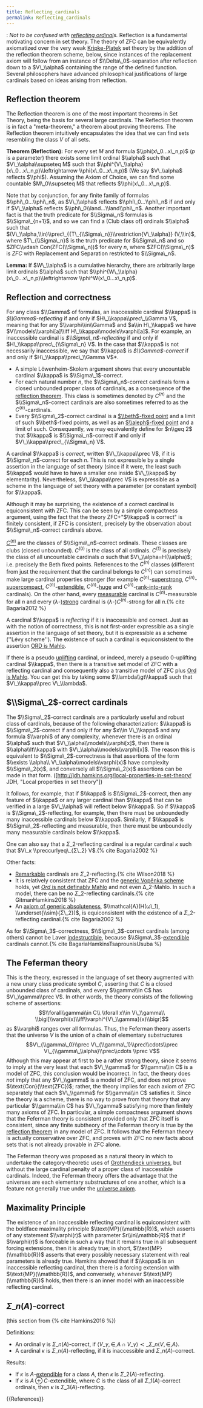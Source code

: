 ```yaml
---
title: Reflecting_cardinals
permalink: Reflecting_cardinals
---
```


: *Not to be confused with [reflecting ordinal](Reflecting_ordinal "Reflecting ordinal")s.*
Reflection is a fundamental motivating concern in set theory. The theory of ZFC can be equivalently axiomatized over the very weak [Kripke-Platek](Kripke-Platek "Kripke-Platek") set theory by the addition of the reflection theorem scheme, below, since instances of the replacement axiom will follow from an instance of $\\Delta\_0$-separation after reflection down to a $V\_\\alpha$ containing the range of the defined function. Several philosophers have advanced philosophical justifications of large cardinals based on ideas arising from reflection.

## Reflection theorem
The Reflection theorem is one of the most important theorems in Set Theory, being the basis for several large cardinals. The Reflection theorem is in fact a "meta-theorem," a theorem about proving theorems. The Reflection theorem intuitively encapsulates the idea that we can find sets resembling the class $V$ of all sets.

**Theorem (Reflection):** For every set $M$ and formula $\\phi(x\_0...x\_n,p)$ ($p$ is a parameter) there exists some limit ordinal $\\alpha$ such that $V\_\\alpha\\supseteq M$ such that $\\phi^{V\_\\alpha}(x\_0...x\_n,p)\\leftrightarrow \\phi(x\_0...x\_n,p)$ (We say $V\_\\alpha$ reflects $\\phi$). Assuming the Axiom of Choice, we can find some countable $M\_0\\supseteq M$ that reflects $\\phi(x\_0...x\_n,p)$.

Note that by conjunction, for any finite family of formulas $\\phi\_0...\\phi\_n$, as $V\_\\alpha$ reflects $\\phi\_0...\\phi\_n$ if and only if $V\_\\alpha$ reflects $\\phi\_0\\land...\\land\\phi\_n$. Another important fact is that the truth predicate for $\\Sigma\_n$ formulas is $\\Sigma\_{n+1}$, and so we can find a (Club class of) ordinals $\\alpha$ such that $(V\_\\alpha,\\in)\\prec\_{{T\_{\\Sigma\_n}}\\restriction{V\_\\alpha}} (V,\\in)$, where $T\_{\\Sigma\_n}$ is the truth predicate for $\\Sigma\_n$ and so $ZFC\\vdash Con(ZFC(\\Sigma\_n))$ for every $n$, where $ZFC(\\Sigma\_n)$ is $ZFC$ with Replacement and Separation restricted to $\\Sigma\_n$.

**Lemma:** If $W\_\\alpha$ is a cumulative hierarchy, there are arbitrarily large limit ordinals $\\alpha$ such that $\\phi^{W\_\\alpha}(x\_0...x\_n,p)\\leftrightarrow \\phi^W(x\_0...x\_n,p)$.

## Reflection and correctness

For any class $\\Gamma$ of formulas, an inaccessible cardinal $\\kappa$ is *$\\Gamma$-reflecting* if and only if $H\_\\kappa\\prec\_\\Gamma V$, meaning that for any $\\varphi\\in\\Gamma$ and $a\\in H\_\\kappa$ we have $V\\models\\varphi[a]\\iff H\_\\kappa\\models\\varphi[a]$. For example, an inaccessible cardinal is *$\\Sigma\_n$-reflecting* if and only if $H\_\\kappa\\prec\_{\\Sigma\_n} V$. In the case that $\\kappa$ is not necessarily inaccessible, we say that $\\kappa$ is *$\\Gamma$-correct* if and only if $H\_\\kappa\\prec\_\\Gamma V$*.

-    A simple L&ouml;wenheim-Skolem argument shows that every uncountable cardinal $\\kappa$ is $\\Sigma\_1$-correct.
-    For each natural number $n$, the $\\Sigma\_n$-correct cardinals form a closed unbounded proper class of cardinals, as a consequence of the [reflection theorem](Reflection_theorem "Reflection theorem"). This class is sometimes denoted by $C^{(n)}$ and the $\\Sigma\_n$-correct cardinals are also sometimes referred to as the $C^{(n)}$-cardinals.
-    Every $\\Sigma\_2$-correct cardinal is a [ $\\beth$-fixed point](Beth_fixed_point_ "Beth fixed point ") and a limit of such $\\beth$-fixed points, as well as an [ $\\aleph$-fixed point](Aleph_ "Aleph ") and a limit of such. Consequently, we may equivalently define for $n\\geq 2$ that $\\kappa$ is $\\Sigma\_n$-correct if and only if $V\_\\kappa\\prec\_{\\Sigma\_n} V$.

A cardinal $\\kappa$ is *correct*, written $V\_\\kappa\\prec V$, if it is $\\Sigma\_n$-correct for each $n$. This is not expressible by a single assertion in the language of set theory (since if it were, the least such $\\kappa$ would have to have a smaller one inside $V\_\\kappa$ by elementarity). Nevertheless, $V\_\\kappa\\prec V$ is expressible as a scheme in the language of set theory with a parameter (or constant symbol) for $\\kappa$.

Although it may be surprising, the existence of a correct cardinal is equiconsistent with ZFC. This can be seen by a simple compactness argument, using the fact that the theory ZFC+"$\\kappa$ is correct" is finitely consistent, if ZFC is consistent, precisely by the observation about $\\Sigma\_n$-correct cardinals above.

[$C^{(n)}$](C^(n) "C^(n)") are the classes of $\\Sigma\_n$-correct ordinals. These classes are clubs (closed unbounded). $C^{(0)}$ is the class of all ordinals. $C^{(1)}$ is precisely the class of all uncountable cardinals $α$ such that $V\_\\alpha=H(\\alpha)$; i.e. precisely the Beth fixed points. References to the $C^{(n)}$ classes (different from just the requirement that the cardinal belongs to $C^{(n)}$) can sometimes make large cardinal properties stronger (for example $C^{(n)}$-[superstrong](Superstrong "Superstrong"), $C^{(n)}$-[supercompact](Supercompact "Supercompact"), $C^{(n)}$-[extendible](Extendible "Extendible"), $C^{(n)}$-[huge](Huge "Huge") and $C^{(n)}$-[rank-into-rank](Rank-into-rank "Rank-into-rank") cardinals). On the other hand, every [measurable](Measurable "Measurable") cardinal is $C^{(n)}$-measurable for all $n$ and every ($λ$-)[strong](Strong "Strong") cardinal is ($λ$-)$C^{(n)}$-strong for all $n$.{% cite Bagaria2012 %}

A cardinal $\\kappa$ is *reflecting* if it is inaccessible and correct. Just as with the notion of correctness, this is not first-order expressible as a single assertion in the language of set theory, but it is expressible as a scheme (''Lévy scheme''). The existence of such a cardinal is equiconsistent to the assertion [ORD is Mahlo](ORD_is_Mahlo "ORD is Mahlo").

If there is a pseudo [uplifting](Uplifting "Uplifting") cardinal, or indeed, merely a pseudo $0$-uplifting cardinal $\\kappa$, then there is a transitive set model of ZFC with a reflecting cardinal and consequently also a transitive model of ZFC plus [Ord is Mahlo](Ord_is_Mahlo "Ord is Mahlo"). You can get this by taking some $\\lambda\\gt\\kappa$ such that $V\_\\kappa\\prec V\_\\lambda$.

## $\\Sigma\_2$-correct cardinals

The $\\Sigma\_2$-correct cardinals are a particularly useful and robust class of cardinals, because of the following characterization:  $\\kappa$ is $\\Sigma\_2$-correct if and only if for any $x\\in V\_\\kappa$ and any formula $\\varphi$ of any complexity, whenever there is an ordinal $\\alpha$ such that $V\_\\alpha\\models\\varphi[x]$, then there is $\\alpha\\lt\\kappa$ with $V\_\\alpha\\models\\varphi[x]$. The reason this is equivalent to $\\Sigma\_2$-correctness is that assertions of the form $\\exists \\alpha\\ V\_\\alpha\\models\\varphi(x)$ have complexity $\\Sigma\_2(x)$, and conversely all $\\Sigma\_2(x)$ assertions can be made in that form. ([http://jdh.hamkins.org/local-properties-in-set-theory/ JDH, "Local properties in set theory"])

It follows, for example, that if $\\kappa$ is $\\Sigma\_2$-correct, then any feature of $\\kappa$ or any larger cardinal than $\\kappa$ that can be verified in a large $V\_\\alpha$ will reflect below $\\kappa$. So if $\\kappa$ is $\\Sigma\_2$-reflecting, for example, then there must be unboundedly many inaccessible cardinals below $\\kappa$. Similarly, if $\\kappa$ is $\\Sigma\_2$-reflecting and measurable, then there must be unboundedly many measurable cardinals below $\\kappa$.

One can also say that a $Σ\_2$-reflecting cardinal is a regular cardinal $κ$ such that $V\_κ \\preccurlyeq\_{Σ\_2} V$.{% cite Bagaria2002 %}

Other facts:
-    [Remarkable](Remarkable "Remarkable") cardinals are $Σ\_2$-reflecting.{% cite Wilson2018 %}
-    It is relatively consistent that ZFC and the [generic Vopěnka scheme](Vopenka "Vopenka") holds, yet [$Ord$ is not definably Mahlo](Ord_is_Mahlo "Ord is Mahlo") and not even $∆\_2$-Mahlo. In such a model, there can be no $Σ\_2$-reflecting cardinals.{% cite GitmanHamkins2018 %}
-    An [axiom of generic absoluteness](Axioms_of_generic_absoluteness "Axioms of generic absoluteness"), $\\mathcal{A}(H(ω\_1), \\underset{\\sim}{Σ\_2})$, is equiconsistent with the existence of a $Σ\_2$-reflecting cardinal.{% cite Bagaria2002 %}

As for $\\Sigma\_3$-correctness, $\\Sigma\_3$-correct cardinals (among others) cannot be Laver [indestructible](Indestructible "Indestructible"), because $\\Sigma\_3$-[extendible](Extendible "Extendible") cardinals cannot.{% cite BagariaHamkinsTsaprounisUsuba %}

## The Feferman theory

This is the theory, expressed in the language of set theory augmented with a new unary class predicate symbol $C$, asserting that $C$ is a closed unbounded class of cardinals, and every $\\gamma\\in C$ has $V\_\\gamma\\prec V$. In other words, the theory consists of the following scheme of assertions: $$\\forall\\gamma\\in C\\ \\forall x\\in V\_\\gamma\\ \\bigl[\\varphi(x)\\iff\\varphi^{V\_\\gamma}(x)\\bigr]$$
as $\\varphi$ ranges over all formulas. Thus, the Feferman theory asserts that the universe $V$ is the union of a chain of elementary substructures $$V\_{\\gamma\_0}\\prec V\_{\\gamma\_1}\\prec\\cdots\\prec V\_{\\gamma\_\\alpha}\\prec\\cdots \\prec V$$
Although this may appear at first to be a rather strong theory, since it seems to imply at the very least that each $V\_\\gamma$ for $\\gamma\\in C$ is a model of ZFC, this conclusion would be incorrect. In fact, the theory does *not* imply that any $V\_\\gamma$ is a model of ZFC, and does not prove $\\text{Con}(\\text{ZFC})$; rather, the theory implies for each axiom of ZFC separately that each $V\_\\gamma$ for $\\gamma\\in C$ satisfies it. Since the theory is a scheme, there is no way to prove from that theory that any particular $\\gamma\\in C$ has $V\_\\gamma$ satisfying more than finitely many axioms of ZFC. In particular, a simple compactness argument shows that the Feferman theory is consistent provided only that ZFC itself is consistent, since any finite subtheory of the Feferman theory is true by the [reflection theorem](Reflection_theorem "Reflection theorem") in any model of ZFC. It follows that the Feferman theory is actually conservative over ZFC, and proves with ZFC no new facts about sets that is not already provable in ZFC alone.

The Feferman theory was proposed as a natural theory in which to undertake the category-theoretic uses of [ Grothendieck universes](Grothendieck_universe_ "Grothendieck universe "), but without the large cardinal penalty of a proper class of inaccessible cardinals. Indeed, the Feferman theory offers the advantage that the universes are each elementary substructures of one another, which is a feature not generally true under the [universe axiom](Universe_axiom "Universe axiom").

## Maximality Principle

The existence of an inaccessible reflecting cardinal is equiconsistent with the boldface maximality principle $\\text{MP}(\\mathbb{R})$, which asserts of any statement $\\varphi(r)$ with parameter $r\\in\\mathbb{R}$ that if $\\varphi(r)$ is forceable in such a way that it remains true in all subsequent forcing extensions, then it is already true; in short, $\\text{MP}(\\mathbb{R})$ asserts that every possibly necessary statement with real parameters is already true. Hamkins showed that if $\\kappa$ is an inaccessible reflecting cardinal, then there is a forcing extension with $\\text{MP}(\\mathbb{R})$, and conversely, whenever $\\text{MP}(\\mathbb{R})$ holds, then there is an inner model with an inaccessible reflecting cardinal.

## $Σ\_n(A)$-correct
(this section from {% cite Hamkins2016 %})

Definitions:
-    An ordinal $γ$ is $Σ\_n(A)$-correct, if $⟨V\_γ, ∈, A ∩ V\_γ⟩ ≺\_{Σ\_n} ⟨V, ∈, A⟩$.
-    A cardinal $κ$ is $Σ\_n(A)$-reflecting, if it is inaccessible and $Σ\_n(A)$-correct.

Results:
-    If $κ$ is $A$-[extendible](Extendible "Extendible") for a class $A$, then $κ$ is $Σ\_2(A)$-reflecting.
-    If $κ$ is $A ⊕ C$-extendible, where $C$ is the class of all $Σ\_1(A)$-correct ordinals, then $κ$ is $Σ\_3(A)$-reflecting.

{{References}}